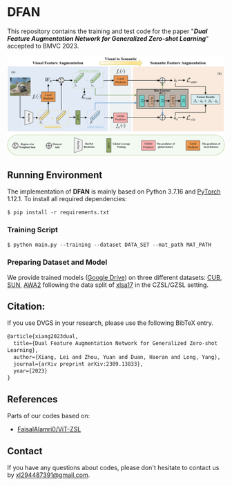 # DFAN


This repository contains the training and test code for the paper  "***Dual Feature Augmentation Network for
Generalized Zero-shot Learning***" accepted to BMVC 2023. 

![](figures/architecture.png)

## Running Environment
The implementation of **DFAN** is mainly based on Python 3.7.16 and [PyTorch](https://pytorch.org/) 1.12.1. To install all required dependencies:
```
$ pip install -r requirements.txt
```

### Training Script
```
$ python main.py --training --dataset DATA_SET --mat_path MAT_PATH
```


### Preparing Dataset and Model

We provide trained models ([Google Drive](https://drive.google.com/drive/folders/1PQkewCqlEl8FbgFOboB7WqmGgIvN95x9?usp=sharing)) on three different datasets: [CUB](http://www.vision.caltech.edu/visipedia/CUB-200-2011.html), [SUN](http://cs.brown.edu/~gmpatter/sunattributes.html), [AWA2](http://cvml.ist.ac.at/AwA2/) following the data split of [xlsa17](http://datasets.d2.mpi-inf.mpg.de/xian/xlsa17.zip) in the CZSL/GZSL setting. 

## Citation:
If you use DVGS in your research, please use the following BibTeX entry.
```
@article{xiang2023dual,
  title={Dual Feature Augmentation Network for Generalized Zero-shot Learning},
  author={Xiang, Lei and Zhou, Yuan and Duan, Haoran and Long, Yang},
  journal={arXiv preprint arXiv:2309.13833},
  year={2023}
}
```


## References
Parts of our codes based on:
* [FaisalAlamri0/ViT-ZSL](https://github.com/FaisalAlamri0/ViT-ZSL)

## Contact
If you have any questions about codes, please don't hesitate to contact us by xl294487391@gmail.com.
